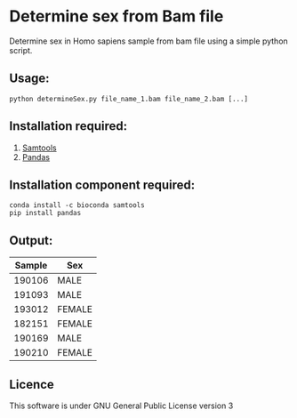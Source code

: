 # Determine sex from Bam file
Determine sex in Homo sapiens sample from bam file using a simple python script.

## Usage:
```
python determineSex.py file_name_1.bam file_name_2.bam [...]
```

## Installation required:
1. [Samtools](http://www.htslib.org/) 
2. [Pandas](https://pandas.pydata.org/) 

## Installation component required:
```
conda install -c bioconda samtools
pip install pandas
```

## Output:

|	Sample	|	Sex	|
| ---  | ---  |
|	190106	|	MALE	|
|	191093	|	MALE	|
|	193012	|	FEMALE	|
|	182151	|	FEMALE	|
|	190169	|	MALE	|
|	190210	|	FEMALE	|

## Licence

This software is under 
GNU General Public License version 3
